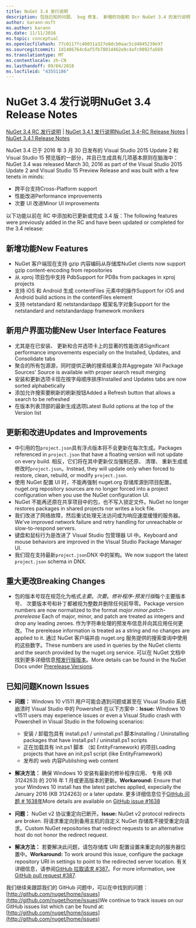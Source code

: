 ```yaml
---
title: NuGet 3.4 发行说明
description: 包括已知的问题、 bug 修复、 新增的功能和 Dcr NuGet 3.4 的发行说明。
author: karann-msft
ms.author: karann
ms.date: 11/11/2016
ms.topic: conceptual
ms.openlocfilehash: 77c0117fc40031a327e8dcb0aac5cd4045239e97
ms.sourcegitcommit: 1d1406764c6af5fb7801d462e0c4afc9092fa569
ms.translationtype: MT
ms.contentlocale: zh-CN
ms.lasthandoff: 09/04/2018
ms.locfileid: "43551186"
---
```

# <a name="nuget-34-release-notes"></a><span data-ttu-id="7fd3d-103">NuGet 3.4 发行说明</span><span class="sxs-lookup"><span data-stu-id="7fd3d-103">NuGet 3.4 Release Notes</span></span>

<span data-ttu-id="7fd3d-104">[NuGet 3.4 RC 发行说明](../release-notes/nuget-3.4-RC.md) | [NuGet 3.4.1 发行说明](../release-notes/nuget-3.4.1.md)</span><span class="sxs-lookup"><span data-stu-id="7fd3d-104">[NuGet 3.4-RC Release Notes](../release-notes/nuget-3.4-RC.md) | [NuGet 3.4.1 Release Notes](../release-notes/nuget-3.4.1.md)</span></span>

<span data-ttu-id="7fd3d-105">NuGet 3.4 已于 2016 年 3 月 30 日发布的 Visual Studio 2015 Update 2 和 Visual Studio 15 预览版的一部分，并且已生成具有几项基本原则在脑海中：</span><span class="sxs-lookup"><span data-stu-id="7fd3d-105">NuGet 3.4 was released March 30, 2016 as part of the Visual Studio 2015 Update 2 and Visual Studio 15 Preview Release and was built with a few tenets in minds:</span></span>

* <span data-ttu-id="7fd3d-106">跨平台支持</span><span class="sxs-lookup"><span data-stu-id="7fd3d-106">Cross-Platform support</span></span>
* <span data-ttu-id="7fd3d-107">性能改进</span><span class="sxs-lookup"><span data-stu-id="7fd3d-107">Performance improvements</span></span>
* <span data-ttu-id="7fd3d-108">次要 UI 改进</span><span class="sxs-lookup"><span data-stu-id="7fd3d-108">Minor UI improvements</span></span>

<span data-ttu-id="7fd3d-109">以下功能以前在 RC 中添加和已更新或完成 3.4 版：</span><span class="sxs-lookup"><span data-stu-id="7fd3d-109">The following features were previously added in the RC and have been updated or completed for the 3.4 release:</span></span>

## <a name="new-features"></a><span data-ttu-id="7fd3d-110">新增功能</span><span class="sxs-lookup"><span data-stu-id="7fd3d-110">New Features</span></span>

* <span data-ttu-id="7fd3d-111">NuGet 客户端现在支持 gzip 内容编码从存储库</span><span class="sxs-lookup"><span data-stu-id="7fd3d-111">NuGet clients now support gzip content-encoding from repositories</span></span>
* <span data-ttu-id="7fd3d-112">从 xproj 项目包中支持 Pdb</span><span class="sxs-lookup"><span data-stu-id="7fd3d-112">Support for PDBs from packages in xproj projects</span></span>
* <span data-ttu-id="7fd3d-113">支持 iOS 和 Android 生成 contentFiles 元素中的操作</span><span class="sxs-lookup"><span data-stu-id="7fd3d-113">Support for iOS and Android build actions in the contentFiles element</span></span>
* <span data-ttu-id="7fd3d-114">支持 netstandard 和 netstandardapp 框架名字对象</span><span class="sxs-lookup"><span data-stu-id="7fd3d-114">Support for the netstandard and netstandardapp framework monikers</span></span>

## <a name="new-user-interface-features"></a><span data-ttu-id="7fd3d-115">新用户界面功能</span><span class="sxs-lookup"><span data-stu-id="7fd3d-115">New User Interface Features</span></span>

* <span data-ttu-id="7fd3d-116">尤其是在已安装、 更新和合并选项卡上的显著的性能改进</span><span class="sxs-lookup"><span data-stu-id="7fd3d-116">Significant performance improvements especially on the Installed, Updates, and Consolidate tabs</span></span>
* <span data-ttu-id="7fd3d-117">聚合的所有包源源，同时提供正确的搜索结果合并</span><span class="sxs-lookup"><span data-stu-id="7fd3d-117">Aggregate 'All Package Sources' Source is available with proper search result merging</span></span>
* <span data-ttu-id="7fd3d-118">安装和更新选项卡现在按字母顺序排序</span><span class="sxs-lookup"><span data-stu-id="7fd3d-118">Installed and Updates tabs are now sorted alphabetically</span></span>
* <span data-ttu-id="7fd3d-119">添加允许搜索要刷新的刷新按钮</span><span class="sxs-lookup"><span data-stu-id="7fd3d-119">Added a Refresh button that allows a search to be refreshed</span></span>
* <span data-ttu-id="7fd3d-120">在版本列表顶部的最新生成选项</span><span class="sxs-lookup"><span data-stu-id="7fd3d-120">Latest Build options at the top of the Version list</span></span>

## <a name="updates-and-improvements"></a><span data-ttu-id="7fd3d-121">更新和改进</span><span class="sxs-lookup"><span data-stu-id="7fd3d-121">Updates and Improvements</span></span>

* <span data-ttu-id="7fd3d-122">中引用的包`project.json`具有浮点版本将不会更新在每次生成。</span><span class="sxs-lookup"><span data-stu-id="7fd3d-122">Packages referenced in `project.json` that have a floating version will not update on every build.</span></span> <span data-ttu-id="7fd3d-123">相反，它们将在其中更新仅当强制还原、 清理、 重新生成或修改时`project.json`。</span><span class="sxs-lookup"><span data-stu-id="7fd3d-123">Instead, they will update only when forced to restore, clean, rebuild, or modify `project.json`.</span></span>
* <span data-ttu-id="7fd3d-124">使用 NuGet 配置 UI 时，不能再强制 nuget.org 存储库源到项目配置。</span><span class="sxs-lookup"><span data-stu-id="7fd3d-124">nuget.org repository sources are no longer forced into a project configuration when you use the NuGet configuration UI.</span></span>
* <span data-ttu-id="7fd3d-125">NuGet 不能再还原在共享项目中的包，也不写入锁定文件。</span><span class="sxs-lookup"><span data-stu-id="7fd3d-125">NuGet no longer restores packages in shared projects nor writes a lock file.</span></span>
* <span data-ttu-id="7fd3d-126">我们改进了网络故障，然后重试处理无法访问或为响应速度缓慢的服务器。</span><span class="sxs-lookup"><span data-stu-id="7fd3d-126">We've improved network failure and retry handling for unreachable or slow-to-respond servers.</span></span>
* <span data-ttu-id="7fd3d-127">键盘和鼠标行为是改进了 Visual Studio 包管理器 UI 中。</span><span class="sxs-lookup"><span data-stu-id="7fd3d-127">Keyboard and mouse behaviors are improved in the Visual Studio Package Manager UI.</span></span>
* <span data-ttu-id="7fd3d-128">我们现在支持最新`project.json`DNX 中的架构。</span><span class="sxs-lookup"><span data-stu-id="7fd3d-128">We now support the latest `project.json` schema in DNX.</span></span>

## <a name="breaking-changes"></a><span data-ttu-id="7fd3d-129">重大更改</span><span class="sxs-lookup"><span data-stu-id="7fd3d-129">Breaking Changes</span></span>

* <span data-ttu-id="7fd3d-130">包的版本号现在规范化为格式*主要*。*次要*。*修补程序*-*预发行版*每个主要版本号、 次要版本号和补丁都被视为整数并删除任何前导零。</span><span class="sxs-lookup"><span data-stu-id="7fd3d-130">Package version numbers are now normalized to the format *major*.*minor*.*patch*-*prerelease*   Each of major, minor, and patch are treated as integers and drop any leading zeroes.</span></span>  <span data-ttu-id="7fd3d-131">作为字符串处理的预发布信息并向其应用任何更改。</span><span class="sxs-lookup"><span data-stu-id="7fd3d-131">The prerelease information is treated as a string and no changes are applied to it.</span></span> <span data-ttu-id="7fd3d-132">通过 NuGet 客户端并由 nuget.org 服务提供的搜索查询中使用的这些数字。</span><span class="sxs-lookup"><span data-stu-id="7fd3d-132">These numbers are used in queries by the NuGet clients and the search provided by the nuget.org service.</span></span>  <span data-ttu-id="7fd3d-133">可以在 NuGet 文档中找到更多详细信息[预发行版版本](../create-packages/prerelease-packages.md)。</span><span class="sxs-lookup"><span data-stu-id="7fd3d-133">More details can be found in the NuGet Docs under [Prerelease Versions](../create-packages/prerelease-packages.md).</span></span>

## <a name="known-issues"></a><span data-ttu-id="7fd3d-134">已知问题</span><span class="sxs-lookup"><span data-stu-id="7fd3d-134">Known Issues</span></span>

* <span data-ttu-id="7fd3d-135">**问题：** Windows 10 v1511 用户可能会遇到问题或甚至在 Visual Studio 系统崩溃时 Visual Studio 中的 Powershell 在以下方案中：</span><span class="sxs-lookup"><span data-stu-id="7fd3d-135">**Issue:** Windows 10 v1511 users may experience issues or even a Visual Studio crash with Powershell in Visual Studio in the following scenarios:</span></span>
    * <span data-ttu-id="7fd3d-136">安装 / 卸载包具有 install.ps1 / uninstall.ps1 脚本</span><span class="sxs-lookup"><span data-stu-id="7fd3d-136">Installing / Uninstalling packages that have install.ps1 / uninstall.ps1 scripts</span></span>
    * <span data-ttu-id="7fd3d-137">正在加载具有 init.ps1 脚本 （如 EntityFramework) 的项目</span><span class="sxs-lookup"><span data-stu-id="7fd3d-137">Loading projects that have an init.ps1 script (like EntityFramework)</span></span>
    * <span data-ttu-id="7fd3d-138">发布的 web 内容</span><span class="sxs-lookup"><span data-stu-id="7fd3d-138">Publishing web content</span></span>

* <span data-ttu-id="7fd3d-139">**解决方法：** 确保 Windows 10 安装有最新的修补程序应用、 专用 (KB 3124263) 的 2016 年 1 月或更高版本的更新。</span><span class="sxs-lookup"><span data-stu-id="7fd3d-139">**Workaround:** Ensure that your Windows 10 install has the latest patches applied, expecially the January 2016 (KB 3124263) or a later update.</span></span>  <span data-ttu-id="7fd3d-140">更多详细信息位于[GitHub 问题 # 1638年](http://github.com/nuget/home/issues/1638)</span><span class="sxs-lookup"><span data-stu-id="7fd3d-140">More details are available on [GitHub issue #1638](http://github.com/nuget/home/issues/1638)</span></span>

* <span data-ttu-id="7fd3d-141">**问题：** NuGet v2 协议重定向已断开。</span><span class="sxs-lookup"><span data-stu-id="7fd3d-141">**Issue:** NuGet v2 protocol redirects are broken.</span></span>
<span data-ttu-id="7fd3d-142">将请求重定向到备用主机的自定义 NuGet 存储库不接受重定向请求。</span><span class="sxs-lookup"><span data-stu-id="7fd3d-142">Custom NuGet repositories that redirect requests to an alternative host do not honor the redirect request.</span></span>
* <span data-ttu-id="7fd3d-143">**解决方法：** 若要解决此问题，请包存储库 URI 配置设置来重定向的服务器位置中。</span><span class="sxs-lookup"><span data-stu-id="7fd3d-143">**Workaround:**  To work around this issue, configure the package repository URI in settings to point to the redirected server location.</span></span>
<span data-ttu-id="7fd3d-144">有关详细信息，请参阅[GitHub 拉取请求 #387](https://github.com/NuGet/NuGet.Client/pull/387)。</span><span class="sxs-lookup"><span data-stu-id="7fd3d-144">For more information, see [GitHub pull request #387](https://github.com/NuGet/NuGet.Client/pull/387).</span></span>

<span data-ttu-id="7fd3d-145">我们继续来跟踪我们的 GitHub 问题中，可以在中找到的问题： [http://github.com/nuget/home/issues](http://github.com/nuget/home/issues)</span><span class="sxs-lookup"><span data-stu-id="7fd3d-145">We continue to track issues on our GitHub issues list which can be found at: [http://github.com/nuget/home/issues](http://github.com/nuget/home/issues)</span></span>